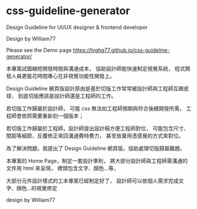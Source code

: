 # css-guideline-generator
Design Guideline for UI/UX designer &amp; frontend developer

Design by William77

Please see the Demo page
https://highq77.github.io/css-guideline-generator/


本專案試圖縮短開發時間與溝通成本，
協助設計師能快速制定視覺系統，
程式開發人員更能花時間專心在非視覺功能性開發上。

Design Guideline 網頁版設計原由是基於切版工作常常被設計師與工程師互踢皮球，
到底切版應該是設計師還是工程師的工作。

若切版工作歸屬於設計師，
可能 css 無法如工程師預期與符合後續開發所需，
工程師會依照需要重新刻一個版本；

若切版工作歸屬於工程師，設計師提出設計稿方便工程師對位，
可能包含尺寸、間距等細節，反覆修正來回溝通費時費力，
甚至放棄用憑感覺的方式來對位。

為了解決問題，我提出了 Design Guideline 網頁版，協助處理切版歸屬難題。

本專案的 Home Page，制定一套設計準則，
將大部分設計師與工程師需溝通的文件用 html 來呈現，
裡頭包含文字、顏色...等，

大部分元件設計樣式的工本專案已經制定好了，
設計師可以依個人需求完成文字、顏色...的視覺修定

design by William77